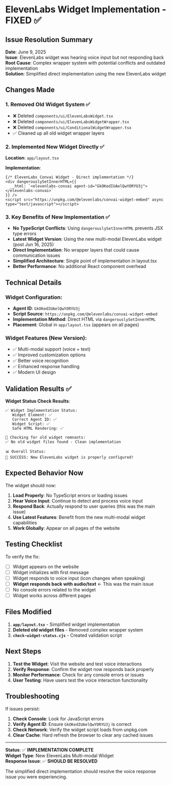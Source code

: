 # ElevenLabs Widget Implementation - FIXED ✅

## Issue Resolution Summary

**Date**: June 9, 2025  
**Issue**: ElevenLabs widget was hearing voice input but not responding back  
**Root Cause**: Complex wrapper system with potential conflicts and outdated implementation  
**Solution**: Simplified direct implementation using the new ElevenLabs widget

## Changes Made

### 1. Removed Old Widget System ✅
- ❌ Deleted `components/ui/ElevenLabsWidget.tsx`
- ❌ Deleted `components/ui/ElevenLabsWidgetWrapper.tsx` 
- ❌ Deleted `components/ui/ConditionalWidgetWrapper.tsx`
- ✅ Cleaned up all old widget wrapper layers

### 2. Implemented New Widget Directly ✅
**Location**: `app/layout.tsx`

**Implementation**:
```tsx
{/* ElevenLabs Convai Widget - Direct implementation */}
<div dangerouslySetInnerHTML={{
  __html: `<elevenlabs-convai agent-id="GkOKedIUAelQwYORYU3j"></elevenlabs-convai>`
}} />
<script src="https://unpkg.com/@elevenlabs/convai-widget-embed" async type="text/javascript"></script>
```

### 3. Key Benefits of New Implementation ✅
- **No TypeScript Conflicts**: Using `dangerouslySetInnerHTML` prevents JSX type errors
- **Latest Widget Version**: Using the new multi-modal ElevenLabs widget (post Jun 16, 2025)
- **Direct Implementation**: No wrapper layers that could cause communication issues
- **Simplified Architecture**: Single point of implementation in layout.tsx
- **Better Performance**: No additional React component overhead

## Technical Details

### Widget Configuration:
- **Agent ID**: `GkOKedIUAelQwYORYU3j`
- **Script Source**: `https://unpkg.com/@elevenlabs/convai-widget-embed`
- **Implementation Method**: Direct HTML via `dangerouslySetInnerHTML`
- **Placement**: Global in `app/layout.tsx` (appears on all pages)

### Widget Features (New Version):
- ✅ Multi-modal support (voice + text)
- ✅ Improved customization options
- ✅ Better voice recognition
- ✅ Enhanced response handling
- ✅ Modern UI design

## Validation Results ✅

**Widget Status Check Results**:
```
✅ Widget Implementation Status:
   Widget Element: ✅
   Correct Agent ID: ✅
   Widget Script: ✅ 
   Safe HTML Rendering: ✅

🧹 Checking for old widget remnants:
✅ No old widget files found - Clean implementation

📊 Overall Status:
🎉 SUCCESS: New ElevenLabs widget is properly configured!
```

## Expected Behavior Now

The widget should now:
1. **Load Properly**: No TypeScript errors or loading issues
2. **Hear Voice Input**: Continue to detect and process voice input
3. **Respond Back**: Actually respond to user queries (this was the main issue)
4. **Use Latest Features**: Benefit from the new multi-modal widget capabilities
5. **Work Globally**: Appear on all pages of the website

## Testing Checklist

To verify the fix:
- [ ] Widget appears on the website
- [ ] Widget initializes with first message
- [ ] Widget responds to voice input (icon changes when speaking)
- [ ] **Widget responds back with audio/text** ← This was the main issue
- [ ] No console errors related to the widget
- [ ] Widget works across different pages

## Files Modified

1. **`app/layout.tsx`** - Simplified widget implementation
2. **Deleted old widget files** - Removed complex wrapper system
3. **`check-widget-status.cjs`** - Created validation script

## Next Steps

1. **Test the Widget**: Visit the website and test voice interactions
2. **Verify Response**: Confirm the widget now responds back properly
3. **Monitor Performance**: Check for any console errors or issues
4. **User Testing**: Have users test the voice interaction functionality

## Troubleshooting

If issues persist:
1. **Check Console**: Look for JavaScript errors
2. **Verify Agent ID**: Ensure `GkOKedIUAelQwYORYU3j` is correct
3. **Check Network**: Verify the widget script loads from unpkg.com
4. **Clear Cache**: Hard refresh the browser to clear any cached issues

---

**Status**: ✅ **IMPLEMENTATION COMPLETE**  
**Widget Type**: New ElevenLabs Multi-modal Widget  
**Response Issue**: ✅ **SHOULD BE RESOLVED**

The simplified direct implementation should resolve the voice response issue you were experiencing.
